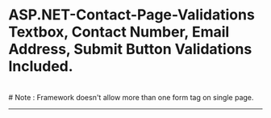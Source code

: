 
# ASP.NET-Contact-Page-Validations Textbox, Contact Number, Email Address, Submit Button Validations Included.
<br />
# Note : Framework doesn't allow more than one form tag on single page. 
<hr />

<div>
    <asp:TextBox ID="txtname" type="text" placeholder="Your Name" class="contact-form" runat="server"></asp:TextBox>
    <asp:RequiredFieldValidator ID="RequiredFieldValidator1" runat="server" ErrorMessage="**Please Enter Your Name**" ControlToValidate="txtname"></asp:RequiredFieldValidator>
</div>

<div>
    <asp:TextBox ID="txtemail" type="email" placeholder="Your Email" class="contact-form" runat="server"></asp:TextBox>
    <asp:RequiredFieldValidator ID="RequiredFieldValidator2" runat="server" ErrorMessage="**Please Enter Email Address**" ControlToValidate="txtemail"             </asp:RequiredFieldValidator>
    <asp:RegularExpressionValidator ID="RegularExpressionValidator2" runat="server"  Font-Italic="true" ErrorMessage="**Please Enter Valid Email Address**" ControlToValidate="txtemail" ValidationExpression="^([\w-\.]+)@((\[[0-9]{1,3}\.[0-9]{1,3}\.[0-9]{1,3}\.)|(([\w-]+\.)+))([a-zA-Z]{2,4}|[0-9]{1,3})(\]?)$"></asp:RegularExpressionValidator> 
</div>

<div>
    <asp:TextBox ID="txtcontact" type="contact" placeholder="Your Contact" runat="server"></asp:TextBox>
    <asp:RequiredFieldValidator ID="RequiredFieldValidator3" runat="server" ErrorMessage="**Please Enter Contact Number" ControlToValidate="txtcontact"></asp:RequiredFieldValidator>
    <asp:RegularExpressionValidator ID="RegularExpressionValidator1" runat="server" ErrorMessage="**Invalid Number**" ControlToValidate="txtcontact" ValidationExpression="[0-9]{10}"></asp:RegularExpressionValidator>
</div>

<div>
    <asp:TextBox ID="txtmessage" placeholder="Your Message" TextMode="MultiLine" class="contact-form" runat="server"></asp:TextBox>
    <asp:RequiredFieldValidator ID="RequiredFieldValidator4" runat="server" ErrorMessage="**Please Enter Your Message**" ControlToValidate="txtmessage"></asp:RequiredFieldValidator>
</div>

<div>
    <asp:Button ID="btnsend" href="#" class="btn btn-transparent white" runat="server" Text="Send Message"  />
    <asp:Label ID="lblsend" runat="server" Text=""></asp:Label>
</div>
